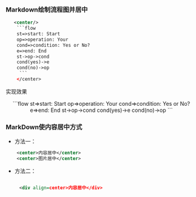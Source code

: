 

### Markdown绘制流程图并居中

```xml
   <center/>
    ```flow
    st=>start: Start
    op=>operation: Your
    cond=>condition: Yes or No?
    e=>end: End
    st->op->cond
    cond(yes)->e
    cond(no)->op
     ```
    </center>

```

实现效果

   <center/>
```flow
    st=>start: Start
    op=>operation: Your
    cond=>condition: Yes or No?
    e=>end: End
    st->op->cond
    cond(yes)->e
    cond(no)->op
``` 
</center>


### MarkDown使内容居中方式

* 方法一：

```xml
    <center>内容居中</center>
    <center>图片居中</center>

```
* 方法二：
```xml

     <div align=center>内容居中</div>

```
